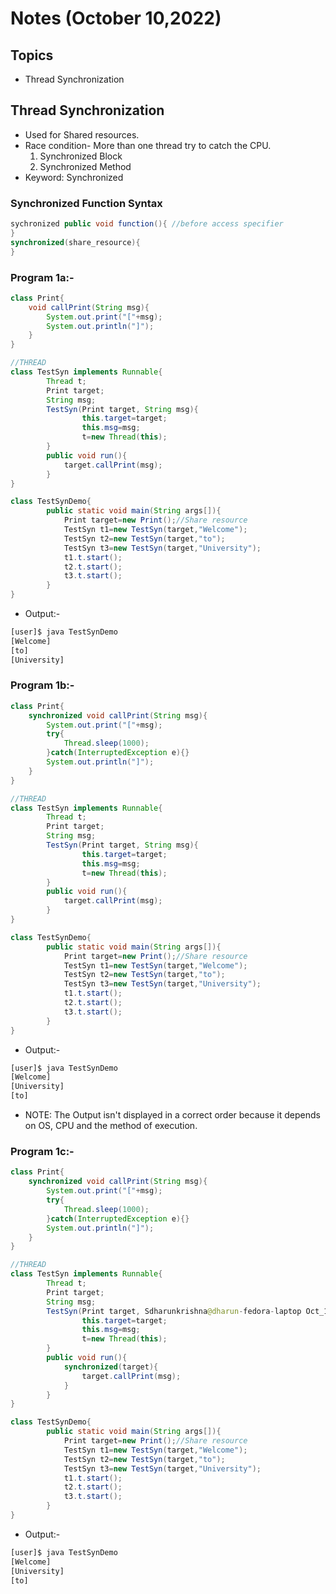# Notes (October 10,2022)

## Topics

- Thread Synchronization

## Thread Synchronization

- Used for Shared resources.
- Race condition- More than one thread try to catch the CPU.
    1. Synchronized Block
    2. Synchronized Method
- Keyword: Synchronized

### Synchronized Function Syntax

```java
sychronized public void function(){ //before access specifier
}
synchronized(share_resource){
}
```

### Program 1a:-

```java
class Print{
    void callPrint(String msg){
        System.out.print("["+msg);
        System.out.println("]");
    }
}

//THREAD
class TestSyn implements Runnable{
        Thread t;
        Print target;
        String msg;
        TestSyn(Print target, String msg){
                this.target=target;
                this.msg=msg;
                t=new Thread(this);
        }     
        public void run(){
            target.callPrint(msg);
        }
}

class TestSynDemo{
        public static void main(String args[]){
            Print target=new Print();//Share resource
            TestSyn t1=new TestSyn(target,"Welcome");
            TestSyn t2=new TestSyn(target,"to");
            TestSyn t3=new TestSyn(target,"University");
            t1.t.start();
            t2.t.start();
            t3.t.start();
        }
}
```

- Output:-

```bash
[user]$ java TestSynDemo
[Welcome]
[to]
[University]
```

### Program 1b:-

```java
class Print{
    synchronized void callPrint(String msg){
        System.out.print("["+msg);
        try{
            Thread.sleep(1000);
        }catch(InterruptedException e){}
        System.out.println("]");
    }
}

//THREAD
class TestSyn implements Runnable{
        Thread t;
        Print target;
        String msg;
        TestSyn(Print target, String msg){
                this.target=target;
                this.msg=msg;
                t=new Thread(this);
        }     
        public void run(){
            target.callPrint(msg);
        }
}

class TestSynDemo{
        public static void main(String args[]){
            Print target=new Print();//Share resource
            TestSyn t1=new TestSyn(target,"Welcome");
            TestSyn t2=new TestSyn(target,"to");
            TestSyn t3=new TestSyn(target,"University");
            t1.t.start();
            t2.t.start();
            t3.t.start();
        }
}
```

- Output:-

```bash
[user]$ java TestSynDemo
[Welcome]
[University]
[to]
```

- NOTE: The Output isn't displayed in a correct order because it depends on OS, CPU and the method of execution.

### Program 1c:-

```java
class Print{
    synchronized void callPrint(String msg){
        System.out.print("["+msg);
        try{
            Thread.sleep(1000);
        }catch(InterruptedException e){}
        System.out.println("]");
    }
}

//THREAD
class TestSyn implements Runnable{
        Thread t;
        Print target;
        String msg;
        TestSyn(Print target, Sdharunkrishna@dharun-fedora-laptop Oct_10_classtring msg){
                this.target=target;
                this.msg=msg;
                t=new Thread(this);
        }     
        public void run(){
            synchronized(target){
                target.callPrint(msg);
            }
        }
}

class TestSynDemo{
        public static void main(String args[]){
            Print target=new Print();//Share resource
            TestSyn t1=new TestSyn(target,"Welcome");
            TestSyn t2=new TestSyn(target,"to");
            TestSyn t3=new TestSyn(target,"University");
            t1.t.start();
            t2.t.start();
            t3.t.start();
        }
}
```

- Output:-

```bash
[user]$ java TestSynDemo
[Welcome]
[University]
[to]
```
